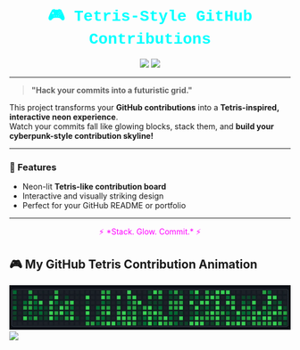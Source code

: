 <h1 align="center" style="color:#0ff; font-family: 'Courier New', monospace;">
🎮 Tetris-Style GitHub Contributions
</h1>

<p align="center">
  <img src="https://img.shields.io/badge/Mode-Cyberpunk-%23ff00ff?style=for-the-badge&logo=github&logoColor=white" />
  <img src="https://img.shields.io/badge/Commits-Falling%20Blocks-%2300ffff?style=for-the-badge" />
</p>

---

> **"Hack your commits into a futuristic grid."**

This project transforms your **GitHub contributions** into a **Tetris-inspired, interactive neon experience**.  
Watch your commits fall like glowing blocks, stack them, and **build your cyberpunk-style contribution skyline!**

---

### 🚀 Features
- Neon-lit **Tetris-like contribution board**
- Interactive and visually striking design
- Perfect for your GitHub README or portfolio

---

<p align="center" style="font-size:14px;color:#ff00ff;">
⚡ *Stack. Glow. Commit.* ⚡
</p>

## 🎮 My GitHub Tetris Contribution Animation

![Tetris Contributions](assets/TetrisGithub.gif)
<code><img width="10%" src="https://www.vectorlogo.zone/logos/reactjs/reactjs-ar21.svg"></code>
